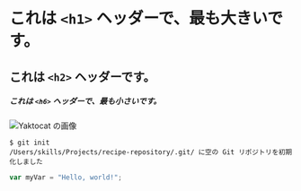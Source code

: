 # これは `<h1>` ヘッダーで、最も大きいです。

## これは `<h2>` ヘッダーです。

##### これは `<h6>` ヘッダーで、最も小さいです。
![Yaktocat の画像](https://octodex.github.com/images/yaktocat.png)
```
$ git init
/Users/skills/Projects/recipe-repository/.git/ に空の Git リポジトリを初期化しました
```
``` javascript
var myVar = "Hello, world!";
```
